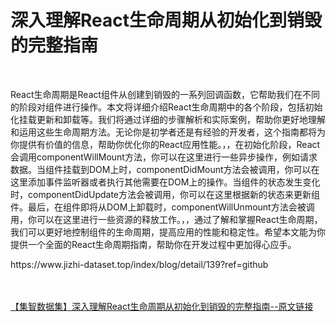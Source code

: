 <h1>深入理解React生命周期从初始化到销毁的完整指南</h1><br /><p>React生命周期是React组件从创建到销毁的一系列回调函数，它帮助我们在不同的阶段对组件进行操作。本文将详细介绍React生命周期中的各个阶段，包括初始化挂载更新和卸载等。我们将通过详细的步骤解析和实际案例，帮助你更好地理解和运用这些生命周期方法。无论你是初学者还是有经验的开发者，这个指南都将为你提供有价值的信息，帮助你优化你的React应用性能。，，在初始化阶段，React会调用componentWillMount方法，你可以在这里进行一些异步操作，例如请求数据。当组件挂载到DOM上时，componentDidMount方法会被调用，你可以在这里添加事件监听器或者执行其他需要在DOM上的操作。当组件的状态发生变化时，componentDidUpdate方法会被调用，你可以在这里根据新的状态来更新组件。最后，在组件即将从DOM上卸载时，componentWillUnmount方法会被调用，你可以在这里进行一些资源的释放工作。，，通过了解和掌握React生命周期，我们可以更好地控制组件的生命周期，提高应用的性能和稳定性。希望本文能为你提供一个全面的React生命周期指南，帮助你在开发过程中更加得心应手。</p><p>https://www.jizhi-dataset.top/index/blog/detail/139?ref=github</p><br /><br /><a href="https://www.jizhi-dataset.top/index/blog/detail/139?ref=github" target="_blank">【集智数据集】深入理解React生命周期从初始化到销毁的完整指南--原文链接</a>
